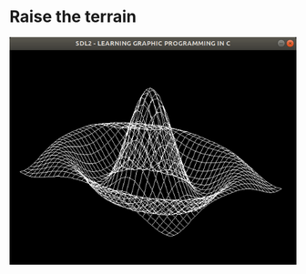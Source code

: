# Raise the terrain

![alt text](https://github.com/Haroldov/Raise_the_terrain/blob/master/images/sinc.png)
